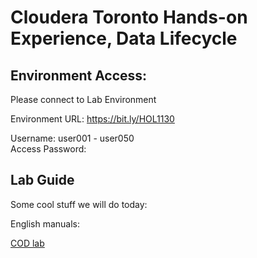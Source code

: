 # Cloudera Toronto Hands-on Experience, Data Lifecycle 

## Environment Access:

Please connect to Lab Environment

Environment URL: https://bit.ly/HOL1130

Username:         user001 - user050  
Access Password:  

## Lab Guide

Some cool stuff we will do today:

English manuals:

<a href="https://github.com/pquinones/ClouderaHandsOnDL/blob/main/lab_guides_pdf/english/CDP-PC-COD.pdf" target="_blank">COD lab</a> 


<!--  
<a href="https://github.com/pquinones/ClouderaHandsOnDL/blob/main/lab_guides_pdf/english/CDP-PC-CDF.pdf" target="_blank">CDF lab</a>  
<a href="https://github.com/pquinones/ClouderaHandsOnDL/blob/main/lab_guides_pdf/english/CDP-PC-CDE.pdf" target="_blank">CDE lab</a>  
<a href="https://github.com/pquinones/ClouderaHandsOnDL/blob/main/lab_guides_pdf/english/CDP-PC-CDW.pdf" target="_blank">CDW lab</a>  
<a href="https://github.com/pquinones/ClouderaHandsOnDL/blob/main/lab_guides_pdf/english/CDP-PC-CML.pdf" target="_blank">CML lab</a> 

-->

<!--

Portuguese manuals:

<a href="https://github.com/campossalex/ClouderaHandsOn/blob/main/lab_guides_pdf/portuguese/CDP-PC-CDF.pdf" target="_blank">CDF lab</a>  
<a href="https://github.com/campossalex/ClouderaHandsOn/blob/main/lab_guides_pdf/portuguese/CDP-PC-CDE.pdf" target="_blank">CDE lab</a>  
<a href="https://github.com/campossalex/ClouderaHandsOn/blob/main/lab_guides_pdf/portuguese/CDP-PC-CDW.pdf" target="_blank">CDW lab</a>  
<a href="https://github.com/campossalex/ClouderaHandsOn/blob/main/lab_guides_pdf/portuguese/CDP-PC-CML.pdf" target="_blank">CML lab</a>  

Spanish manuals:  

<a href="https://github.com/campossalex/ClouderaHandsOn/blob/main/lab_guides_pdf/spanish/CDP-PC-CDF.pdf" target="_blank">CDF lab</a>  
<a href="https://github.com/campossalex/ClouderaHandsOn/blob/main/lab_guides_pdf/spanish/CDP-PC-CDE.pdf" target="_blank">CDE lab</a>  
<a href="https://github.com/campossalex/ClouderaHandsOn/blob/main/lab_guides_pdf/spanish/CDP-PC-CDW.pdf" target="_blank">CDW lab</a>  
<a href="https://github.com/campossalex/ClouderaHandsOn/blob/main/lab_guides_pdf/spanish/CDP-PC-CML.pdf" target="_blank">CML lab</a>  
-->

<!-- 
## CML github repo url  
https://github.com/campossalex/TelcoChurn

## Configurations:  

### ChurnScore Expression:  

cviz_rest('{"url":"<workspace_url>","accessKey":"<access_key>","colnames":["monthlycharges","totalcharges","tenure","gender","dependents","onlinesecurity","multiplelines","internetservice","seniorcitizen","techsupport", "contract","streamingmovies", "deviceprotection", "paymentmethod","streamingtv","phoneservice", "paperlessbilling","partner", "onlinebackup"],"response_colname":"result"}')


## Iceberg Time Tavel
List table snapshosts:  
``` 
DESCRIBE HISTORY <user_id>.telco_data_curated

``` 
Query table with a specific snapshot id:  
``` 
SELECT * FROM user001.telco_data_curated FOR SYSTEM_VERSION AS OF snapshotid

``` 

-->